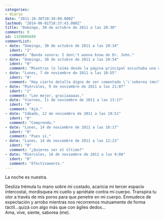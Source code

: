 ```yaml
---
categories:
- diario
date: "2011-10-30T20:30:09.000Z"
lastmod: "2014-06-01T18:37:43.000Z"
title: "Domingo, 30 de octubre de 2011 a las 20:30"
comments: 9
id: 1320006609
commentList:
- date: "Domingo, 30 de octubre de 2011 a las 20:34"
  ident: "2"
  comment: "Banda sonora: I don\'t wanna know de Dr. John."
- date: "Domingo, 30 de octubre de 2011 a las 20:54"
  ident: "0"
  comment: "Mientras lo leída desde la página principal escuchaba una de Elvis Costello, encajaría por el ritmo. Acabo de escuchar la de Dr. Jhon y encaja perfectamente. \nPero ahora recuerdo una canción que, desde mi punto de vista, encajaría.  Contamine de Pedro Guerra."
- date: "Lunes, 7 de noviembre de 2011 a las 10:55"
  ident: "0"
  comment: "Hay cierto detalle digno de ser comentado \'\'soborea (me)\'\'."
- date: "Miércoles, 9 de noviembre de 2011 a las 21:07"
  ident: "2"
  comment: "Lee mejor, graciaaaaas."
- date: "Viernes, 11 de noviembre de 2011 a las 13:17"
  ident: "0"
  comment: "Ajá."
- date: "Sábado, 12 de noviembre de 2011 a las 19:51"
  ident: "0"
  comment: "Comprendo."
- date: "Lunes, 14 de noviembre de 2011 a las 10:17"
  ident: "0"
  comment: "Pues sí."
- date: "Lunes, 14 de noviembre de 2011 a las 12:23"
  ident: "0"
  comment: "¿Quieres ser el último?"
- date: "Miércoles, 16 de noviembre de 2011 a las 9:08"
  ident: "0"
  comment: "Efectivamente."
---
```


La noche es nuestra.  
  
Desliza trémula tu mano sobre mi costado, acaricia mi tercer espacio intercostal, mordisquea mi cuello y apriétate contra mi cuerpo. Transpira tu olor a través de mis poros para que penetre en mi cuerpo. Enmudece de expectación y arrobo mientras nos recorremos mutuamente de forma táctil...quizá con algo más que con ágiles dedos...  
Ama, vive, siente, saborea (me).